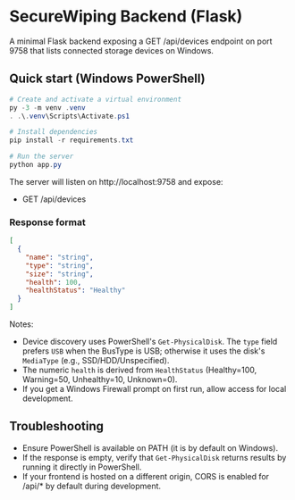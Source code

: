 # SecureWiping Backend (Flask)

A minimal Flask backend exposing a GET /api/devices endpoint on port 9758 that lists connected storage devices on Windows.

## Quick start (Windows PowerShell)

```powershell
# Create and activate a virtual environment
py -3 -m venv .venv
. .\.venv\Scripts\Activate.ps1

# Install dependencies
pip install -r requirements.txt

# Run the server
python app.py
```

The server will listen on http://localhost:9758 and expose:
- GET /api/devices

### Response format

```json
[
  {
    "name": "string",
    "type": "string",
    "size": "string",
    "health": 100,
    "healthStatus": "Healthy"
  }
]
```

Notes:
- Device discovery uses PowerShell's `Get-PhysicalDisk`. The `type` field prefers `USB` when the BusType is USB; otherwise it uses the disk's `MediaType` (e.g., SSD/HDD/Unspecified).
- The numeric `health` is derived from `HealthStatus` (Healthy=100, Warning=50, Unhealthy=10, Unknown=0).
- If you get a Windows Firewall prompt on first run, allow access for local development.

## Troubleshooting
- Ensure PowerShell is available on PATH (it is by default on Windows).
- If the response is empty, verify that `Get-PhysicalDisk` returns results by running it directly in PowerShell.
- If your frontend is hosted on a different origin, CORS is enabled for /api/* by default during development.

